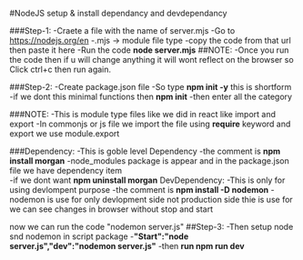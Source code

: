 #NodeJS setup & install dependancy and devdependancy

###Step-1:
-Craete a file with the name of server.mjs
-Go to https://nodejs.org/en
-.mjs -> module file type
-copy the code from that url then paste it here
-Run the code **node server.mjs**
##NOTE:
   -Once you run the code then if u will change anything it will wont reflect on the browser 
  so Click ctrl+c then run again.

###Step-2:
-Create package.json file 
-So type **npm init -y** this is shortform
-if we dont this minimal functions then **npm init**
-then enter all the category

###NOTE:
-This is module type files like we did in react like import and export
-In commonjs or js file we import the file using **require** keyword and export we use module.export

###Dependency:
    -This is goble level Dependency 
    -the comment is **npm install morgan**
    -node_modules package is appear and in the package.json file we have dependency item    
    -if we dont want **npm uninstall morgan**
   DevDependency:
   -This is only for using devlompent purpose
   -the comment is **npm install -D nodemon**
   -nodemon is use for only devlopment side not production side thie is use for we can see changes in browser without stop and start

now we can run the code "nodemon server.js"
##Step-3:
   -Then setup node snd nodemon in script package
   -**"Start":"node server.js","dev":"nodemon server.js"**
   -then **run npm run dev**
